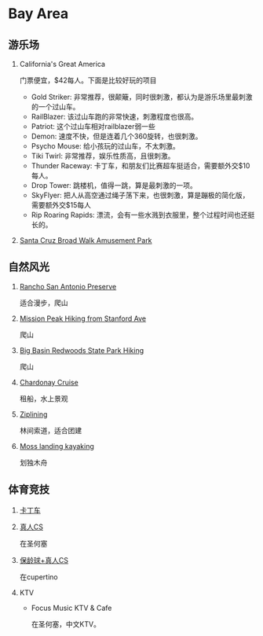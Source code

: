 # Bay Area



## 游乐场

1. California's Great America

   门票便宜，$42每人。下面是比较好玩的项目

   - Gold Striker: 非常推荐，很颠簸，同时很刺激，都认为是游乐场里最刺激的一个过山车。
   - RailBlazer: 该过山车跑的非常快速，刺激程度也很高。
   - Patriot: 这个过山车相对railblazer弱一些
   - Demon: 速度不快，但是连着几个360旋转，也很刺激。
   - Psycho Mouse: 给小孩玩的过山车，不太刺激。
   - Tiki Twirl: 非常推荐，娱乐性质高，且很刺激。
   - Thunder Raceway: 卡丁车，和朋友们比赛超车挺适合，需要额外交$10每人。
   - Drop Tower: 跳楼机，值得一跳，算是最刺激的一项。
   - SkyFlyer: 把人从高空通过绳子荡下来，也很刺激，算是蹦极的简化版，需要额外交$15每人
   - Rip Roaring Rapids: 漂流，会有一些水溅到衣服里，整个过程时间也还挺长的。

2. [Santa Cruz Broad Walk Amusement Park]([https://beachboardwalk.com/](https://www.google.com/url?q=https://beachboardwalk.com/&sa=D&ust=1563147257457000&usg=AFQjCNH-3OfcxvSokX51i_N2LWm6H1ivSA))

## 自然风光

1. [Rancho San Antonio Preserve](https://www.openspace.org/preserves/rancho-san-antonio)

   适合漫步，爬山

2. [Mission Peak Hiking from Stanford Ave](https://www.alltrails.com/trail/us/california/mission-peak-loop-from-stanford-avenue-staging-area)

   爬山

3. [Big Basin Redwoods State Park Hiking](https://www.alltrails.com/parks/us/california/big-basin-redwoods-state-park)

   爬山

4. [Chardonay Cruise](https://www.chardonnay.com/)

   租船，水上景观

5. [Ziplining](https://mounthermonadventures.com/adventures/)

   林间索道，适合团建

6. [Moss landing kayaking](https://www.kayakconnection.com/elkhorn-slough/)

   划独木舟

## 体育竞技

1. [卡丁车](https://www.k1speed.com/)

2. [真人CS](https://www.laserquest.com/ca-sanjose/)

   在圣何塞

3. [保龄球+真人CS](https://www.bowlmor.com/location/bowlmor-cupertino)

   在cupertino

4. KTV

   - Focus Music KTV & Cafe

     在圣何塞，中文KTV。